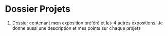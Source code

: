 # Dossier Projets
1. Dossier contenant mon exposition préféré et les 4 autres expositions. Je donne aussi une description et mes points sur chaque projets

